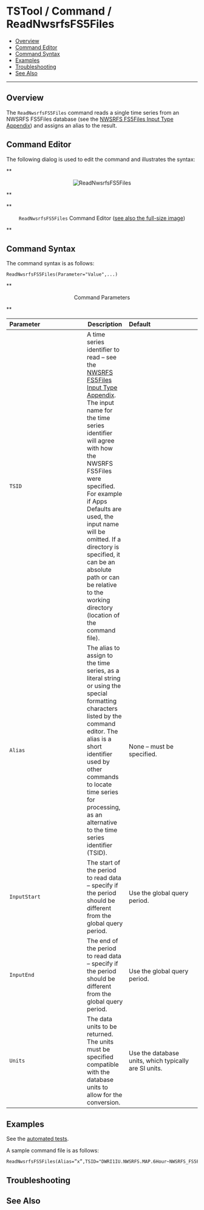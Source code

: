 # TSTool / Command / ReadNwsrfsFS5Files #

* [Overview](#overview)
* [Command Editor](#command-editor)
* [Command Syntax](#command-syntax)
* [Examples](#examples)
* [Troubleshooting](#troubleshooting)
* [See Also](#see-also)

-------------------------

## Overview ##

The `ReadNwsrfsFS5Files` command reads a single time series from an NWSRFS FS5Files database
(see the [NWSRFS FS5Files Input Type Appendix](../../datastore-ref/NWSRFS-FS5Files/NWSRFS-FS5Files.md)) and assigns an alias to the result.

## Command Editor ##

The following dialog is used to edit the command and illustrates the syntax:

**<p style="text-align: center;">
![ReadNwsrfsFS5Files](ReadNwsrfsFS5Files.png)
</p>**

**<p style="text-align: center;">
`ReadNwsrfsFS5Files` Command Editor (<a href="../ReadNwsrfsFS5Files.png">see also the full-size image</a>)
</p>**

## Command Syntax ##

The command syntax is as follows:

```text
ReadNwsrfsFS5Files(Parameter="Value",...)
```

**<p style="text-align: center;">
Command Parameters
</p>**

|**Parameter**&nbsp;&nbsp;&nbsp;&nbsp;&nbsp;&nbsp;&nbsp;&nbsp;&nbsp;&nbsp;&nbsp;&nbsp;&nbsp;&nbsp;&nbsp;&nbsp;&nbsp;&nbsp;&nbsp;&nbsp;&nbsp;&nbsp;&nbsp;&nbsp;&nbsp;|**Description**|**Default**&nbsp;&nbsp;&nbsp;&nbsp;&nbsp;&nbsp;&nbsp;&nbsp;&nbsp;&nbsp;&nbsp;&nbsp;&nbsp;&nbsp;&nbsp;&nbsp;&nbsp;&nbsp;&nbsp;&nbsp;&nbsp;&nbsp;&nbsp;&nbsp;&nbsp;&nbsp;&nbsp;|
|--------------|-----------------|-----------------|
| `TSID` | A time series identifier to read – see the [NWSRFS FS5Files Input Type Appendix](../../datastore-ref/NWSRFS-FS5Files/NWSRFS-FS5Files.md).  The input name for the time series identifier will agree with how the NWSRFS FS5Files were specified.  For example if Apps Defaults are used, the input name will be omitted.  If a directory is specified, it can be an absolute path or can be relative to the working directory (location of the command file). |  |
| `Alias` | The alias to assign to the time series, as a literal string or using the special formatting characters listed by the command editor.  The alias is a short identifier used by other commands to locate time series for processing, as an alternative to the time series identifier (TSID). | None – must be specified. |
| `InputStart` | The start of the period to read data – specify if the period should be different from the global query period. | Use the global query period. |
| `InputEnd` | The end of the period to read data – specify if the period should be different from the global query period. | Use the global query period. |
| `Units` | The data units to be returned.  The units must be specified compatible with the database units to allow for the conversion. | Use the database units, which typically are SI units. |

## Examples ##

See the [automated tests](https://github.com/OpenCDSS/cdss-app-tstool-test/tree/master/test/commands/ReadNwsrfsFS5Files).

A sample command file is as follows:

```
ReadNwsrfsFS5Files(Alias=”x”,TSID="DWRI1IU.NWSRFS.MAP.6Hour~NWSRFS_FS5Files~Data_BPA",Units="IN")
```

## Troubleshooting ##

## See Also ##

